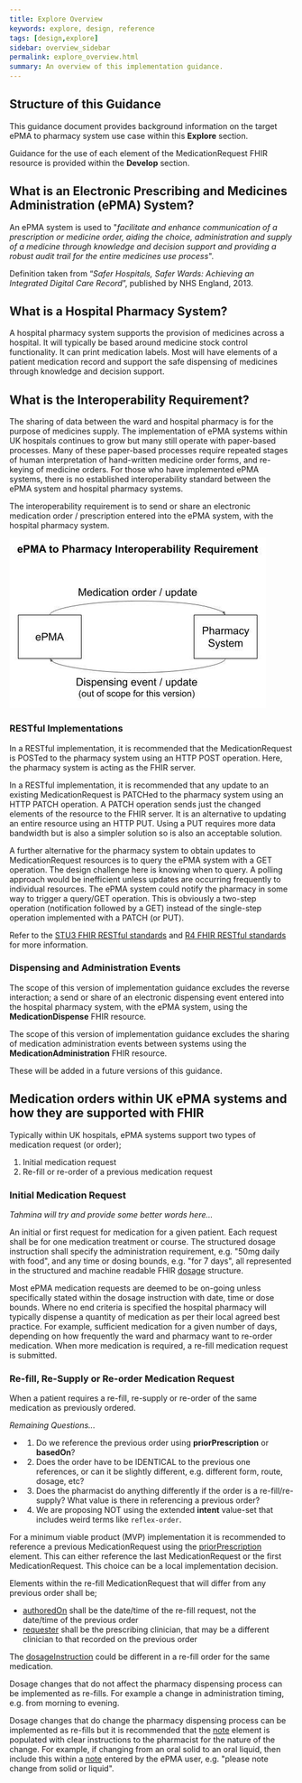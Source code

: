 ```yaml
---
title: Explore Overview
keywords: explore, design, reference
tags: [design,explore]
sidebar: overview_sidebar
permalink: explore_overview.html
summary: An overview of this implementation guidance.
---
```


## Structure of this Guidance

This guidance document provides background information on the target ePMA to pharmacy system use case within this **Explore** section.

Guidance for the use of each element of the MedicationRequest FHIR resource is provided within the **Develop** section.

## What is an Electronic Prescribing and Medicines Administration (ePMA) System?

An ePMA system is used to "*facilitate and enhance communication of a prescription or medicine order, aiding the choice, administration and supply of a medicine through knowledge and decision support and providing a robust audit trail for the entire medicines use process*".

Definition taken from “*Safer Hospitals, Safer Wards: Achieving an Integrated Digital Care Record*”, published by NHS England, 2013.

## What is a Hospital Pharmacy System?

A hospital pharmacy system supports the provision of medicines across a hospital. It will typically be based around medicine stock control functionality. It can print medication labels. Most will have elements of a patient medication record and support the safe dispensing of medicines through knowledge and decision support.

## What is the Interoperability Requirement?

The sharing of data between the ward and hospital pharmacy is for the purpose of medicines supply. The implementation of ePMA systems within UK hospitals continues to grow but many still operate with paper-based processes. Many of these paper-based processes require repeated stages of human interpretation of hand-written medicine order forms, and re-keying of medicine orders. For those who have implemented ePMA systems, there is no established interoperability standard between the ePMA system and hospital pharmacy systems.

The interoperability requirement is to send or share an electronic medication order / prescription entered into the ePMA system, with the hospital pharmacy system.

![Status Transitions](images/interop_diagram.jpg)

### RESTful Implementations

In a RESTful implementation, it is recommended that the MedicationRequest is POSTed to the pharmacy system using an HTTP POST operation. Here, the pharmacy system is acting as the FHIR server.

In a RESTful implementation, it is recommended that any update to an existing MedicationRequest is PATCHed to the pharmacy system using an HTTP PATCH operation. A PATCH operation sends just the changed elements of the resource to the FHIR server. It is an alternative to updating an entire resource using an HTTP PUT. Using a PUT requires more data bandwidth but is also a simpler solution so is also an acceptable solution.

A further alternative for the pharmacy system to obtain updates to MedicationRequest resources is to query the ePMA system with a GET operation. The design challenge here is knowing when to query. A polling approach would be inefficient unless updates are occurring frequently to individual resources. The ePMA system could notify the pharmacy in some way to trigger a query/GET operation. This is obviously a two-step operation (notification followed by a GET) instead of the single-step operation implemented with a PATCH (or PUT).

Refer to the [STU3 FHIR RESTful standards](http://hl7.org/fhir/STU3/http.html#update) and [R4 FHIR RESTful standards](https://hl7.org/fhir/R4/http.html) for more information.

### Dispensing and Administration Events

The scope of this version of implementation guidance  excludes the reverse interaction; a send or share of an electronic dispensing event entered into the hospital pharmacy system, with the ePMA system, using the **MedicationDispense** FHIR resource. 

The scope of this version of implementation guidance excludes the sharing of medication administration events between systems using the **MedicationAdministration** FHIR resource. 

These will be added in a future versions of this guidance.

## Medication orders within UK ePMA systems and how they are supported with FHIR

Typically within UK hospitals, ePMA systems support two types of medication request (or order);

 1. Initial medication request
 2. Re-fill or re-order of a previous medication request

### Initial Medication Request

*Tahmina will try and provide some better words here...*

An initial or first request for medication for a given patient. Each request shall be for one medication treatment or course. The structured dosage instruction shall specify the administration requirement, e.g. "50mg daily with food", and any time or dosing bounds, e.g. "for 7 days", all represented in the structured and machine readable FHIR [dosage](develop_medicationrequest.html#dosageinstruction) structure.

Most ePMA medication requests are deemed to be on-going unless specifically stated within the dosage instruction with date, time or dose bounds. Where no end criteria is specified the hospital pharmacy will typically dispense a quantity of medication as per their local agreed best practice. For example, sufficient medication for a given number of days, depending on how frequently the ward and pharmacy want to re-order medication. When more medication is required, a re-fill medication request is submitted.

### Re-fill, Re-Supply or Re-order Medication Request

When a patient requires a re-fill, re-supply or re-order of the same medication as previously ordered.

*Remaining Questions...*
* 1. Do we reference the previous order using **priorPrescription** or **basedOn**? 
* 2. Does the order have to be IDENTICAL to the previous one references, or can it be slightly different, e.g. different form, route, dosage, etc?
* 3. Does the pharmacist do anything differently if the order is a re-fill/re-supply? What value is there in referencing a previous order?
* 4. We are proposing NOT using the extended **intent** value-set that includes weird terms like `reflex-order`. 

For a minimum viable product (MVP) implementation it is recommended to reference a previous MedicationRequest using the [priorPrescription](develop_medicationrequest.html#priorprescription) element. This can either reference the last MedicationRequest or the first MedicationRequest. This choice can be a local implementation decision.

Elements within the re-fill MedicationRequest that will differ from any previous order shall be;
- [authoredOn](develop_medicationrequest.html#authoredon) shall be the date/time of the re-fill request, not the date/time of the previous order
- [requester](develop_medicationrequest.html#requester) shall be the prescribing clinician, that may be a different clinician to that recorded on the previous order

The [dosageInstruction](develop_medicationrequest.html#dosageInstruction) could be different in a re-fill order for the same medication.

Dosage changes that do not affect the pharmacy dispensing process can be implemented as re-fills. For example a change in administration timing, e.g. from morning to evening.

Dosage changes that do change the pharmacy dispensing process can be implemented as re-fills but it is recommended that the [note](develop_medicationrequest.html#note) element is populated with clear instructions to the pharmacist for the nature of the change. For example, if changing from an oral solid to an oral liquid, then include this within a [note](develop_medicationrequest.html#note) entered by the ePMA user, e.g. "please note change from solid or liquid".
